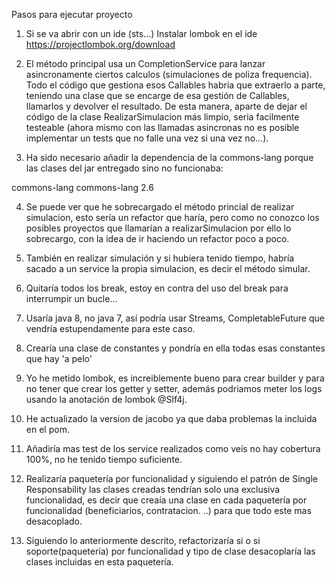 Pasos para ejecutar proyecto

1. Si se va abrir con un ide (sts...) Instalar lombok en el ide https://projectlombok.org/download

2. El método principal usa un CompletionService para lanzar asincronamente ciertos calculos (simulaciones de poliza frequencia). Todo el código que gestiona esos Callables habria que extraerlo a parte, teniendo una clase que se encarge de esa gestión de Callables, llamarlos y devolver el resultado. De esta manera, aparte de dejar el código de la clase RealizarSimulacion más limpio, seria facilmente testeable (ahora mismo con las llamadas asincronas no es posible implementar un tests que no falle una vez si una vez no...).

3. Ha sido necesario añadir la dependencia de la commons-lang porque las clases del jar entregado sino no funcionaba:
 <dependency>
    <groupId>commons-lang</groupId>
    <artifactId>commons-lang</artifactId>
    <version>2.6</version>
</dependency>

4. Se puede ver que he sobrecargado el método princial de realizar simulacion, esto sería un refactor que haría, pero como no conozco los posibles proyectos que llamarían a realizarSimulacion por ello lo sobrecargo, con la idea de ir haciendo un refactor poco a poco.

5. También en realizar simulación y si hubiera tenido tiempo, habría sacado a un service la propia simulacion, es decir el método simular.

6. Quitaría todos los break, estoy en contra del uso del break para interrumpir un bucle... 

7. Usaría java 8, no java 7, así podría usar Streams, CompletableFuture que vendría estupendamente para este caso. 

8. Crearía una clase de constantes y pondría en ella todas esas constantes que hay 'a pelo'

9. Yo he metido lombok, es increiblemente bueno para crear builder y para no tener que crear los getter y setter, además podriamos meter los logs usando la anotación de lombok @Slf4j.

10. He actualizado la version de jacobo ya que daba problemas la incluida en el pom.

11. Añadiría mas test de los service realizados como veís no hay cobertura 100%, no he tenido tiempo suficiente.

12. Realizaría paquetería por funcionalidad y siguiendo el patrón de Single Responsability las clases creadas tendrían solo una exclusiva funcionalidad, es decir que creaía una clase en cada paquetería por funcionalidad (beneficiarios, contratacion. ..) para que todo este mas desacoplado.

13. Siguiendo lo anteriormente descrito, refactorizaría si o si soporte(paquetería) por funcionalidad y tipo de clase desacoplaría las clases incluidas en esta paquetería.
